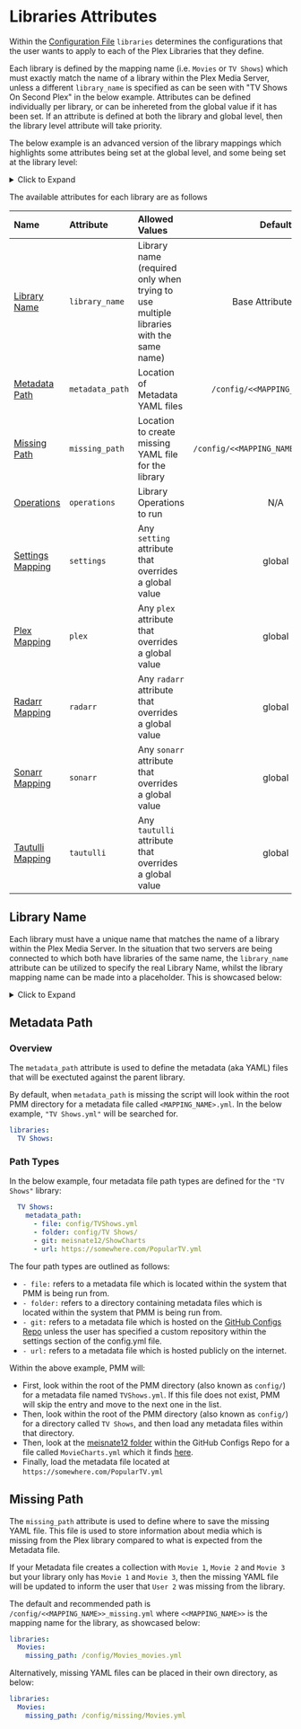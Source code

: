 # Libraries Attributes

Within the [Configuration File](https://metamanager.wiki/en/develop/config/configuration.html) `libraries` determines the configurations that the user wants to apply to each of the Plex Libraries that they define.

Each library is defined by the mapping name (i.e. `Movies` or `TV Shows`) which must exactly match the name of a library within the Plex Media Server, unless a different `library_name` is specified as can be seen with "TV Shows On Second Plex" in the below example. Attributes can be defined individually per library, or can be inhereted from the global value if it has been set. If an attribute is defined at both the library and global level, then the library level attribute will take priority.

The below example is an advanced version of the library mappings which highlights some attributes being set at the global level, and some being set at the library level:

<details>
  <summary>Click to Expand</summary>
  <br />

In this example, the `"TV Shows On Second Plex"` library has a library-level `plex` configuration, which takes priority over the `plex` configuration set at the global level. <br>
The `"Anime"` library also has a library-level `radarr` configuration, which takes priority over the `radarr` configuration set at the global level.
```yaml
libraries:
  Movies:
    metadata_path:
      - file: config/Movies.yml
      - git: meisnate12/MovieCharts
      - git: meisnate12/Studios
      - git: meisnate12/IMDBGenres
      - git: meisnate12/People
    operations:
      mass_critic_rating_update: tmdb
      split_duplicates: true
  TV Shows:
    metadata_path:
      - file: config/TV Shows.yml
      - git: meisnate12/ShowCharts
      - git: meisnate12/Networks
  TV Shows On Second Plex:
    library_name: TV Shows
    plex:
      url: http://192.168.1.98:32400
      token: ####################
    metadata_path:
      - file: config/TV Shows.yml
      - git: meisnate12/ShowCharts
      - git: meisnate12/Networks
  Anime:
    metadata_path:
      - file: config/Anime.yml
      - git: meisnate12/AnimeCharts
    radarr:
      url: http://192.168.1.45:7878
      token: ################################
      root_folder_path: S:/Anime
    settings:
      asset_directory:
        config/assets/anime
plex:
  url: http://192.168.1.12:32400
  token: ####################
radarr:
  url: http://192.168.1.12:7878
  token: ################################
  add: true
  root_folder_path: S:/Movies
  monitor: true
  availability: announced
  quality_profile: HD-1080p
  tag: pmm
  search: false
```
</details>

The available attributes for each library are as follows

| Name                            | Attribute       | Allowed Values                                                                      |                Default                 |            Required             |
|:--------------------------------|:----------------|:------------------------------------------------------------------------------------|:--------------------------------------:|:-------------------------------:|
| [Library Name](#library-name)   | `library_name`  | Library name (required only when trying to use multiple libraries with the same name) |          Base Attribute Name           |            &#10060;             |
| [Metadata Path](#metadata-path) | `metadata_path` | Location of Metadata YAML files                                               |     `/config/<<MAPPING_NAME>>.yml`     |            &#10060;             |
| [Missing Path](#missing-path)   | `missing_path`  | Location to create missing YAML file for the library                                           | `/config/<<MAPPING_NAME>>_missing.yml` |            &#10060;             |
| [Operations](#operations)       | `operations`    | Library Operations to run                                                           |                  N/A                   |            &#10060;             |
| [Settings Mapping](settings)    | `settings`      | Any `setting` attribute that overrides a global value                              |                 global                 |            &#10060;             |
| [Plex Mapping](plex)            | `plex`          | Any `plex` attribute that overrides a global value                                 |                 global                 | &#9989; Either here or globally |
| [Radarr Mapping](radarr)        | `radarr`        | Any `radarr` attribute that overrides a global value                               |                 global                 |            &#10060;             |
| [Sonarr Mapping](sonarr)        | `sonarr`        | Any `sonarr` attribute that overrides a global value                               |                 global                 |            &#10060;             |
| [Tautulli Mapping](tautulli)    | `tautulli`      | Any `tautulli` attribute that overrides a global value                             |                 global                 |            &#10060;             |


## Library Name

Each library must have a unique name that matches the name of a library within the Plex Media Server. In the situation that two servers are being connected to which both have libraries of the same name, the `library_name` attribute can be utilized to specify the real Library Name, whilst the library mapping name can be made into a placeholder. This is showcased below:
<details>
  <summary>Click to Expand</summary>
  <br />

```yaml
libraries:
  Movies01:
    library_name: Movies
  Movies02:
    library_name: Movies
    plex:
      url: http://192.168.1.35:32400
      token: ####################
  TV Shows:
  Anime:
plex:
  url: http://192.168.1.12:32400
  token: ####################
```

* In this example, `"Movies01"`, `"TV Shows"`, and `"Anime"` will all use the global plex server (http://192.168.1.12:32400) which is defined using the global `plex` mapping. `"Movies02"` will use the plex server http://192.168.1.35:32400 which is defined under its `plex` mapping over the global mapping.
</details>

## Metadata Path

### Overview

The `metadata_path` attribute is used to define the metadata (aka YAML) files that will be exectuted against the parent library. 

By default, when `metadata_path` is missing the script will look within the root PMM directory for a metadata file called `<MAPPING_NAME>.yml`. In the below example, `"TV Shows.yml"` will be searched for.
```yaml
libraries:
  TV Shows:
```


### Path Types

In the below example, four metadata file path types are  defined for the `"TV Shows"` library:
```yaml
  TV Shows:
    metadata_path:
      - file: config/TVShows.yml
      - folder: config/TV Shows/
      - git: meisnate12/ShowCharts
      - url: https://somewhere.com/PopularTV.yml
```
The four path types are outlined as follows:
* `- file:` refers to a metadata file which is located within the system that PMM is being run from. 
* `- folder:` refers to a directory containing metadata files which is located within the system that PMM is being run from. 
* `- git:` refers to a metadata file which is hosted on the [GitHub Configs Repo](https://github.com/meisnate12/Plex-Meta-Manager-Configs) unless the user has specified a custom repository within the settings section of the config.yml file.
* `- url:` refers to a metadata file which is hosted publicly on the internet.

Within the above example, PMM will:
* First, look within the root of the PMM directory (also known as `config/`) for a metadata file named `TVShows.yml`. If this file does not exist, PMM will skip the entry and move to the next one in the list.
* Then, look within the root of the PMM directory (also known as `config/`) for a directory called `TV Shows`, and then load any metadata files within that directory.
* Then, look at the [meisnate12 folder](https://github.com/meisnate12/Plex-Meta-Manager-Configs/tree/master/meisnate12) within the GitHub Configs Repo for a file called `MovieCharts.yml` which it finds [here](https://github.com/meisnate12/Plex-Meta-Manager-Configs/blob/master/meisnate12/MovieCharts.yml).
* Finally, load the metadata file located at `https://somewhere.com/PopularTV.yml`

## Missing Path
The `missing_path` attribute is used to define where to save the missing YAML file. This file is used to store information about media which is missing from the Plex library compared to what is expected from the Metadata file.

If your Metadata file creates a collection with `Movie 1`, `Movie 2` and `Movie 3` but your library only has `Movie 1` and `Movie 3`, then the missing YAML file will be updated to inform the user that `User 2` was missing from the library. 

The default and recommended path is `/config/<<MAPPING_NAME>>_missing.yml` where `<<MAPPING_NAME>>` is the mapping name for the library, as showcased below:

```yaml
libraries:
  Movies:
    missing_path: /config/Movies_movies.yml
```
Alternatively, missing YAML files can be placed in their own directory, as below:
```yaml
libraries:
  Movies:
    missing_path: /config/missing/Movies.yml
```